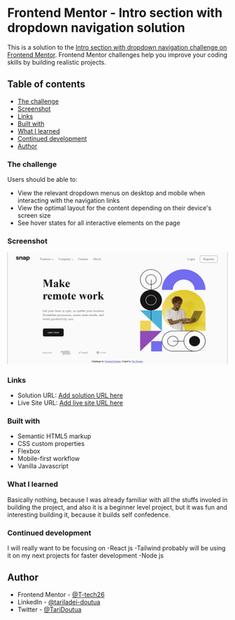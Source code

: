 # Frontend Mentor - Intro section with dropdown navigation solution

This is a solution to the [Intro section with dropdown navigation challenge on Frontend Mentor](https://www.frontendmentor.io/challenges/intro-section-with-dropdown-navigation-ryaPetHE5). Frontend Mentor challenges help you improve your coding skills by building realistic projects. 

## Table of contents

  - [The challenge](#the-challenge)
  - [Screenshot](#screenshot)
  - [Links](#links)
  - [Built with](#built-with)
  - [What I learned](#what-i-learned)
  - [Continued development](#continued-development)
- [Author](#author)

### The challenge

Users should be able to:

- View the relevant dropdown menus on desktop and mobile when interacting with the navigation links
- View the optimal layout for the content depending on their device's screen size
- See hover states for all interactive elements on the page

### Screenshot

![](./images/My%20project%20screenshot.png)

### Links

- Solution URL: [Add solution URL here](https://t-tech26.github.io/intro-section-with-dropdown-navigation-main/)
- Live Site URL: [Add live site URL here](https://t-tech26.github.io/intro-section-with-dropdown-navigation-main/)

### Built with

- Semantic HTML5 markup
- CSS custom properties
- Flexbox
- Mobile-first workflow
- Vanilla Javascript

### What I learned

Basically nothing, because I was already familiar with all the stuffs involed in building the project, and also it is a beginner level project, but it was fun and interesting building it, because it builds self confedence.

### Continued development

I will really want to be focusing on 
-React js
-Tailwind probably will be using it on my next projects for faster development
-Node js

## Author

- Frontend Mentor - [@T-tech26](https://www.frontendmentor.io/profile/T-tech26)
- LinkedIn - [@tariladei-doutua](https://www.linkedin.com/in/tariladei-doutua-109059226)
- Twitter - [@TariDoutua](https://twitter.com/TariDoutua/status/1632193084711657472)